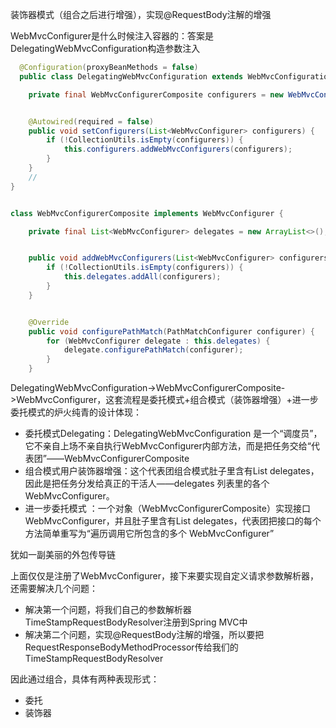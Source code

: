 装饰器模式（组合之后进行增强），实现@RequestBody注解的增强

WebMvcConfigurer是什么时候注入容器的：答案是DelegatingWebMvcConfiguration构造参数注入
```java
  @Configuration(proxyBeanMethods = false)
  public class DelegatingWebMvcConfiguration extends WebMvcConfigurationSupport {

    private final WebMvcConfigurerComposite configurers = new WebMvcConfigurerComposite();


    @Autowired(required = false)
    public void setConfigurers(List<WebMvcConfigurer> configurers) {
        if (!CollectionUtils.isEmpty(configurers)) {
            this.configurers.addWebMvcConfigurers(configurers);
        }
    }
    //
}


class WebMvcConfigurerComposite implements WebMvcConfigurer {

    private final List<WebMvcConfigurer> delegates = new ArrayList<>();


    public void addWebMvcConfigurers(List<WebMvcConfigurer> configurers) {
        if (!CollectionUtils.isEmpty(configurers)) {
            this.delegates.addAll(configurers);
        }
    }


    @Override
    public void configurePathMatch(PathMatchConfigurer configurer) {
        for (WebMvcConfigurer delegate : this.delegates) {
            delegate.configurePathMatch(configurer);
        }
    }
```
DelegatingWebMvcConfiguration->WebMvcConfigurerComposite->WebMvcConfigurer，这套流程是委托模式+组合模式（装饰器增强）+进一步委托模式的炉火纯青的设计体现：

- 委托模式Delegating：DelegatingWebMvcConfiguration 是一个“调度员”，它不亲自上场不亲自执行WebMvcConfigurer内部方法，而是把任务交给“代表团”——WebMvcConfigurerComposite
- 组合模式用户装饰器增强：这个代表团组合模式肚子里含有List<WebMvcConfigurer> delegates，因此是把任务分发给真正的干活人——delegates 列表里的各个 WebMvcConfigurer。
- 进一步委托模式 ：一个对象（WebMvcConfigurerComposite）实现接口 WebMvcConfigurer，并且肚子里含有List<WebMvcConfigurer> delegates，代表团把接口的每个方法简单重写为“遍历调用它所包含的多个 WebMvcConfigurer”

犹如一副美丽的外包传导链

上面仅仅是注册了WebMvcConfigurer，接下来要实现自定义请求参数解析器，还需要解决几个问题：

- 解决第一个问题，将我们自己的参数解析器TimeStampRequestBodyResolver注册到Spring MVC中
- 解决第二个问题，实现@RequestBody注解的增强，所以要把RequestResponseBodyMethodProcessor传给我们的TimeStampRequestBodyResolver

因此通过组合，具体有两种表现形式：
- 委托
- 装饰器